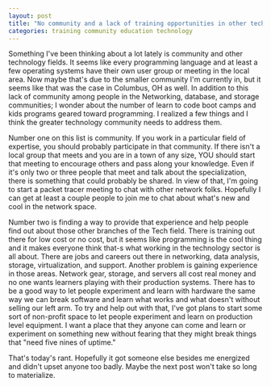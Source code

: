 ```yaml
---
layout: post
title: "No community and a lack of training opportunities in other technology fields"
categories: training community education technology
---
```

Something I've been thinking about a lot lately is community and other technology
fields.  It seems like every programming language and at least a few operating systems
have their own user group or meeting in the local area.  Now maybe that's due to
the smaller community I'm currently in, but it seems like that was the case in
Columbus, OH as well.  In addition to this lack of community among people in the
Networking, database, and storage communities; I wonder about the number of
learn to code boot camps and kids programs geared toward programming.  I realized
a few things and I think the greater technology community needs to address them.

Number one on this list is community.  If you work in a particular field of
expertise, you should probably participate in that community.  If there isn't a
local group that meets and you are in a town of any size, YOU should start
that meeting to encourage others and pass along your knowledge.  Even if it's
only two or three people that meet and talk about the specialization, there is
something that could probably be shared. In view of that, I'm going to start a
packet tracer meeting to chat with other network folks.  Hopefully I can get at
least a couple people to join me to chat about what's new and cool in the network
space.

Number two is finding a way to provide that experience and help people find out
about those other branches of the Tech field.  There is training out there for
low cost or no cost, but it seems like programming is the cool thing and it makes
everyone think that-s what working in the technology sector is all about.  There
are jobs and careers out there in networking, data analysis, storage,
virtualization, and support.  Another problem is gaining experience in those
areas.  Network gear, storage, and servers all cost real money and no one wants
learners playing with their production systems.  There has to be a good way to let
people experiment and learn with hardware the same way we can break software and
learn what works and what doesn't without selling our left arm.  To try and help
out with that, I've got plans to start some sort of non-profit space to let
people experiment and learn on production level equipment.  I want a place that
they anyone can come and learn or experiment on something new without fearing that
they might break things that "need five nines of uptime."

That's today's rant.  Hopefully it got someone else besides me energized and didn't
upset anyone too badly.  Maybe the next post won't take so long to materialize.
